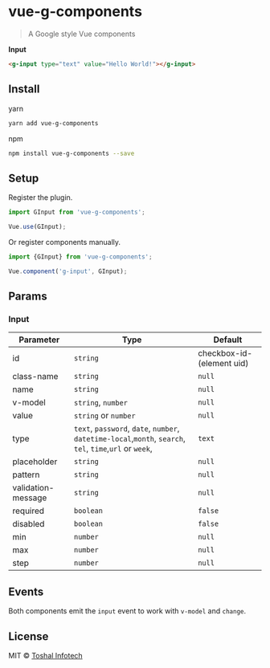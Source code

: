 # vue-g-components
> A Google style Vue components

**Input**

```html
<g-input type="text" value="Hello World!"></g-input>
```

## Install

yarn

```bash
yarn add vue-g-components
```

npm


```bash
npm install vue-g-components --save
```

## Setup

Register the plugin.

```js
import GInput from 'vue-g-components';

Vue.use(GInput);
```

Or register components manually.

```js
import {GInput} from 'vue-g-components';

Vue.component('g-input', GInput);
```

## Params

### Input

Parameter | Type | Default
--------- | ---- | ------
id | `string` | checkbox-id-(element uid)
class-name | `string` | `null`
name | `string` | `null`
v-model | `string`, `number` | `null`
value | `string` or `number` | `null`
type | `text`, `password`, `date`, `number`, `datetime-local`,`month`, `search`, `tel`, `time`,`url` or `week`, | `text`
placeholder | `string` | `null`
pattern | `string` | `null`
validation-message | `string` | `null`
required | `boolean` | `false`
disabled | `boolean` | `false`
min | `number` | `null`
max | `number` | `null`
step | `number` | `null`

## Events

Both components emit the `input` event to work with `v-model` and `change`.

## License

MIT © [Toshal Infotech](https://github.com/toshalinfotech)